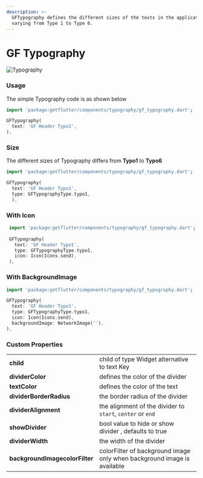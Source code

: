 ```yaml
---
description: >-
  GFTypography defines the different sizes of the texts in the application
  varying from Type 1 to Type 6.
---
```


# GF Typography

![Typography](https://ik.imagekit.io/ionicfirebaseapp/docs/tr:dpr-auto,tr:w-auto/Typography_2x_7rUbGrN2G.png)



### Usage

The simple Typography code is as shown below 

```dart
import 'package:getflutter/components/typography/gf_typography.dart';

GFTypography(
  text: 'GF Header Typo1',
),
```

### Size

The different sizes of Typography differs from **Typo1** to **Typo6**

```dart
import 'package:getflutter/components/typography/gf_typography.dart';

GFTypography(
  text: 'GF Header Typo1',
  type: GFTypographyType.typo1,
  ),
```

### With Icon

```dart
 import 'package:getflutter/components/typography/gf_typography.dart';
 
 GFTypography(
   text: 'GF Header Typo1',
   type: GFTypographyType.typo1,
   icon: Icon(Icons.send),
 ),
```

### With BackgroundImage

```dart
import 'package:getflutter/components/typography/gf_typography.dart';

GFTypography(
  text: 'GF Header Typo1',
  type: GFTypographyType.typo1,
  icon: Icon(Icons.send),
  backgroundImage: NetworkImage(''),
),
```

### Custom Properties

|  |  |
| :--- | :--- |
| **child** | child of type Widget alternative to text Key |
| **dividerColor** | defines the color of the divider |
| **textColor** | defines the color of the text |
| **dividerBorderRadius** | the border radius of the divider |
| **dividerAlignment** | the alignment of the divider to `start`, `center` or `end` |
| **showDivider** | bool value to hide or show divider , defaults to true |
| **dividerWidth** | the width of the divider |
| **backgroundImagecolorFilter** | colorFilter of background image only when background image is available |

